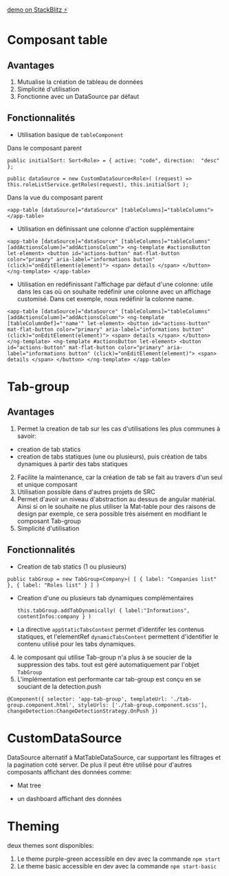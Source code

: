 
[demo on StackBlitz ⚡️](https://stackblitz.com/edit/angular-rvy6w4)


# Composant table
## Avantages

1. Mutualise la création de tableau de données
2. Simplicité d'utilisation
3. Fonctionne avec un DataSource par défaut

## Fonctionnalités

- Utilisation basique de `tableComponent`

Dans le composant parent

`public initialSort: Sort<Role> = { active: "code", direction:  "desc" };`

  `public dataSource = new CustomDataSource<Role>(
    (request) => this.roleListService.getRoles(request),
    this.initialSort
  );` 

Dans la vue du composant parent

`
<app-table [dataSource]="dataSource" [tableColumns]="tableColumns">
</app-table> 
`

- Utilisation en définissant une colonne d'action supplémentaire

`<app-table [dataSource]="dataSource" [tableColumns]="tableColumns" [addActionsColumn]="addActionsColumn">
    <ng-template #actionsButton let-element>
        <button id="actions-button" mat-flat-button color="primary" aria-label="informations button" (click)="onEditElement(element)">
            <span> details </span>
        </button>
    </ng-template>
</app-table>`

- Utilisation en redéfinissant l'affichage par défaut d'une colonne: utile dans les cas où on souhaite redéfinir une colonne avec un affichage customisé. Dans cet exemple, nous redéfinir la colonne name. 

`<app-table [dataSource]="dataSource" [tableColumns]="tableColumns" [addActionsColumn]="addActionsColumn">
    <ng-template [tableColumnDef]="'name'" let-element>
        <button id="actions-button" mat-flat-button color="primary" aria-label="informations button" (click)="onEditElement(element)">
            <span> details </span>
        </button>
    </ng-template>
    <ng-template #actionsButton let-element>
        <button id="actions-button" mat-flat-button color="primary" aria-label="informations button" (click)="onEditElement(element)">
            <span> details </span>
        </button>
    </ng-template>
</app-table>`

# Tab-group

## Avantages

1. Permet la creation de tab sur les cas d'utilisations les plus communes à savoir:
 - creation de tab statics
 - creation de tabs statiques (une ou plusieurs), puis création de tabs dynamiques à partir des tabs statiques

2. Facilite la maintenance, car la création de tab se fait au travers d'un seul et unique composant
3. Utilisation possible dans d'autres projets de SRC
4. Permet d'avoir un niveau d'abstraction au dessus de angular matérial. Ainsi si on le souhaite ne plus utiliser la Mat-table pour des raisons de design par exemple, ce sera possible très aisément en modifiant le composant Tab-group
5. Simplicité d'utilisation


## Fonctionnalités

- Creation de tab statics (1 ou plusieurs)

`public tabGroup = new TabGroup<Company>(
    [
      {
        label: "Companies list"
      },
      {
        label: "Roles list"
      }
    ]
  )`
- Creation d'une ou plusieurs tab dynamiques complémentaires

  `this.tabGroup.addTabDynamically(
    {
    label:"Informations",
    contentInfos:company
    }
)`
- La directive `appStaticTabsContent` permet d'identifer les contenus statiques, et l'elementRef `dynamicTabsContent` permettent d'identifier le contenu utilisé pour les tabs dynamiques.

4. le composant qui utilise Tab-group n'a plus à se soucier de la suppression des tabs. tout est géré automatiquement par l'objet `TabGroup`
5. L'implémentation est performante car tab-group est conçu en se souciant de la detection.push

`@Component({
  selector: 'app-tab-group',
  templateUrl: './tab-group.component.html',
  styleUrls: ['./tab-group.component.scss'],
  changeDetection:ChangeDetectionStrategy.OnPush
})`

# CustomDataSource 

DataSource alternatif à MatTableDataSource, car supportant les filtrages et la pagination coté server. De plus il peut être utilisé pour d'autres composants affichant des données comme:

- Mat tree

- un dashboard affichant des données 

# Theming

deux themes sont disponibles:
 1. Le theme purple-green accessible en dev avec la commande `npm start`
 2. Le theme basic accessible en dev avec la commande `npm start-basic` 
